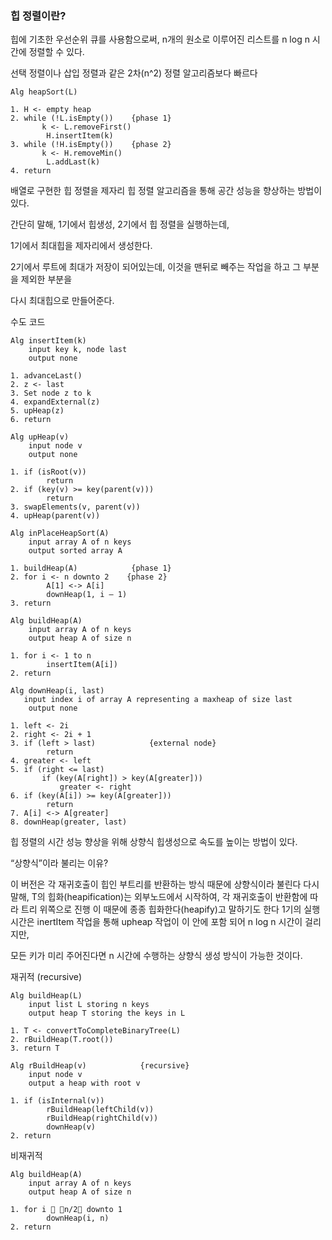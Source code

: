 ### 힙 정렬이란?

힙에 기초한 우선순위 큐를 사용함으로써, n개의 원소로 이루어진 리스트를 n log n 시간에 정렬할 수 있다.

선택 정렬이나 삽입 정렬과 같은 2차(n^2) 정렬 알고리즘보다 빠르다

```
Alg heapSort(L)

1. H <- empty heap
2. while (!L.isEmpty())    {phase 1}
       k <- L.removeFirst()
        H.insertItem(k)
3. while (!H.isEmpty())    {phase 2}
       k <- H.removeMin()
        L.addLast(k)
4. return
```

배열로 구현한 힙 정렬을 제자리 힙 정렬 알고리즘을 통해 공간 성능을 향상하는 방법이 있다.

간단히 말해, 1기에서 힙생성, 2기에서 힙 정렬을 실행하는데,

1기에서 최대힙을 제자리에서 생성한다.

2기에서 루트에 최대가 저장이 되어있는데, 이것을 맨뒤로 빼주는 작업을 하고 그 부분을 제외한 부분을

다시 최대힙으로 만들어준다.

수도 코드

```
Alg insertItem(k)
    input key k, node last
    output none

1. advanceLast()
2. z <- last
3. Set node z to k
4. expandExternal(z)
5. upHeap(z)
6. return
```
```
Alg upHeap(v)
    input node v
    output none

1. if (isRoot(v))
        return
2. if (key(v) >= key(parent(v)))
        return
3. swapElements(v, parent(v))
4. upHeap(parent(v))
```
```
Alg inPlaceHeapSort(A)
    input array A of n keys
    output sorted array A

1. buildHeap(A)            {phase 1}
2. for i <- n downto 2    {phase 2}
        A[1] <-> A[i]
        downHeap(1, i – 1)
3. return
```
```
Alg buildHeap(A)
    input array A of n keys
    output heap A of size n

1. for i <- 1 to n
        insertItem(A[i])
2. return
```
```
Alg downHeap(i, last)
   input index i of array A representing a maxheap of size last
    output none

1. left <- 2i
2. right <- 2i + 1
3. if (left > last)            {external node}
        return
4. greater <- left
5. if (right <= last)
       if (key(A[right]) > key(A[greater]))
           greater <- right
6. if (key(A[i]) >= key(A[greater]))
        return
7. A[i] <-> A[greater]
8. downHeap(greater, last)
```
힙 정렬의 시간 성능 향상을 위해 상향식 힙생성으로 속도를 높이는 방법이 있다.

“상향식”이라 불리는 이유?

이 버전은 각 재귀호출이 힙인 부트리를 반환하는 방식 때문에 상향식이라 불린다
다시 말해, T의 힙화(heapification)는 외부노드에서 시작하여, 각 재귀호출이 반환함에 따라 트리 위쪽으로 진행
이 때문에 종종 힙화한다(heapify)고 말하기도 한다
1기의 실행 시간은 inertItem 작업을 통해 upheap 작업이 이 안에 포함 되어 n log n 시간이 걸리지만,

모든 키가 미리 주어진다면 n 시간에 수행하는 상향식 생성 방식이 가능한 것이다.

재귀적 (recursive) 
```
Alg buildHeap(L)
    input list L storing n keys
    output heap T storing the keys in L

1. T <- convertToCompleteBinaryTree(L)
2. rBuildHeap(T.root())
3. return T

Alg rBuildHeap(v)            {recursive}
    input node v
    output a heap with root v

1. if (isInternal(v))
        rBuildHeap(leftChild(v))
        rBuildHeap(rightChild(v))
        downHeap(v)
2. return
```
비재귀적
```
Alg buildHeap(A)
    input array A of n keys
    output heap A of size n

1. for i  n/2 downto 1
        downHeap(i, n)
2. return
```



